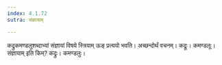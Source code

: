 ```yaml
---
index: 4.1.72
sutra: संज्ञायाम्

---
```

कद्रुकमण्डलुशब्दाभ्यां संज्ञायां विषये स्त्रियाम् ऊङ् प्रत्ययो भवति। अच्छन्दोर्थं वचनम्। कद्रूः। कमण्डलूः। संज्ञायाम् इति किम्? कद्रुः। कमण्डलुः।